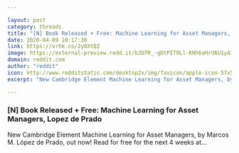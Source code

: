 ```yaml
---

layout: post
category: threads
title: "[N] Book Released + Free: Machine Learning for Asset Managers, Lopez de Prado"
date: 2020-04-09 10:17:30
link: https://vrhk.co/2y0XtQZ
image: https://external-preview.redd.it/b3D7R_-gDtPIT0Ll-KNh6aHrU6U1yA1o2gvv2WcNCwk.jpg?width=256&height=134.031413613&auto=webp&crop=256:134.031413613,smart&s=82765dfe2aff5d5e7680fd44fc30b587bd35da8a
domain: reddit.com
author: "reddit"
icon: http://www.redditstatic.com/desktop2x/img/favicon/apple-icon-57x57.png
excerpt: "New Cambridge Element Machine Learning for Asset Managers, by Marcos M. López de Prado, out now! Read for free for the next 4 weeks at..."

---
```


### [N] Book Released + Free: Machine Learning for Asset Managers, Lopez de Prado

New Cambridge Element Machine Learning for Asset Managers, by Marcos M. López de Prado, out now! Read for free for the next 4 weeks at...